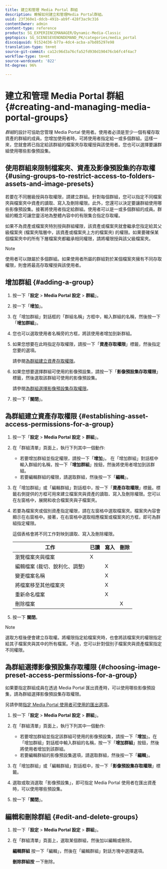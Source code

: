 ```yaml
---
title: 建立和管理 Media Portal 群組
description: 瞭解如何建立和管理Media Portal群組。
uuid: 23f360e1-ddcb-491b-ab9f-428f3ac9c316
contentOwner: admin
content-type: reference
products: SG_EXPERIENCEMANAGER/Dynamic-Media-Classic
geptopics: SG_SCENESEVENONDEMAND_PK/categories/media_portal
discoiquuid: 91524d36-b77a-4dc4-acba-a7bd85297e98
translation-type: tm+mt
source-git-commit: ca12c96d3a76cfa52fd930d190476cb6fc4f4ac7
workflow-type: tm+mt
source-wordcount: '822'
ht-degree: 96%

---
```



# 建立和管理 Media Portal 群組{#creating-and-managing-media-portal-groups}

*群組*&#x200B;的設計可協助您管理 Media Portal 使用者。使用者必須是至少一個有權存取資產的群組的成員。您增加使用者時，可將使用者指定給一或多個群組。這樣一來，您就會將已指定給該群組的檔案夾存取權授與該使用者。您也可以選擇要讓群組使用哪些影像預設集。

## 使用群組來限制檔案夾、資產及影像預設集的存取權 {#using-groups-to-restrict-access-to-folders-assets-and-image-presets}

若要在不同層級授與存取權限，請建立群組。針對每個群組，您可以指定不同檔案夾與檔案夾中資產的讀取、寫入及刪除權限。此外，您還可以決定要讓群組使用哪些影像預設集。接著將使用者指定給群組。使用者可以是一或多個群組的成員。群組的概念可讓您靈活地為整體內容中的有限集合指定存取權。

如果不為資產或檔案夾特別授與群組權限，該資產或檔案夾就會繼承您指定給其父級檔案夾 (檔案夾階層中，該資產或檔案夾上方的檔案夾) 的權限。如果要確保某個檔案夾中的所有下層檔案夾都繼承相同權限，請將權限授與該父級檔案夾。

>[!NOTE]
>
>使用者可以隸屬於多個群組。如果使用者所屬的群組對於某個檔案夾擁有不同存取權限，則會將最高存取權授與該使用者。

## 增加群組  {#adding-a-group}

1. 按一下「**設定** > **Media Portal 設定** > **群組**」。
1. 按一下「**增加**」。
1. 在「增加群組」對話框的「群組名稱」方框中，輸入群組的名稱，然後按一下「**增加群組**」。
1. 您也可以選取使用者名稱旁的方框，將該使用者增加到新群組。
1. 如果您想要在此時指定存取權限，請按一下「**資產存取權限**」標籤，然後指定您要的選項。

   請參閱[為群組建立資產存取權限](creating-media-portal-groups.md#establishing_asset_access_permissions_for_a_group)。

1. 如果您想要選擇群組可使用的影像預設集，請按一下「**影像預設集存取權限**」標籤，然後選取該群組可使用的影像預設集。

   請參閱[為群組選擇影像預設集存取權限](creating-media-portal-groups.md#choosing_image_preset_access_permissions_for_a_group)。

1. 按一下「**關閉**」。

## 為群組建立資產存取權限  {#establishing-asset-access-permissions-for-a-group}

1. 按一下「**設定** > **Media Portal 設定** > **群組**」。
1. 在「群組清單」頁面上，執行下列其中一個動作:

   * 若要增加群組並指定權限，請按一下「**增加**」。 在「增加群組」對話框中輸入群組的名稱，按一下「**增加群組**」按鈕，然後將使用者增加到該群組。
   * 若要編輯群組的權限，請選取群組，然後按一下「**編輯**」。

1. 在「增加群組」或「編輯群組」對話框中，按一下「**資產存取權限**」標籤。標籤右側提供的方框可用來建立檔案夾與資產的讀取、寫入及刪除權限。您可以在左窗格中，展開和收合檔案夾與子檔案夾。
1. 若要為檔案夾或個別資產指定權限，請在左窗格中選取檔案夾。檔案夾內容會顯示在右窗格中。接著，在右窗格中選取相應檔案或檔案夾的方框，即可為群組指定權限。

   這個表格會將不同工作對映到讀取、寫入及刪除權限。

   | 工作 | 已讀 | 寫入 | 刪除 |
   |--- |--- |--- |--- |
   | 瀏覽檔案夾與檔案 | X |  |  |
   | 編輯檔案 (裁切、銳利化、調整) |  | X |  |
   | 變更檔案名稱 |  | X |  |
   | 將檔案移至其他檔案夾 |  | X |  |
   | 重新命名檔案 |  | X |  |
   | 刪除檔案 |  |  | X |

1. 按一下 **關閉**。

>[!NOTE]
>
>選取方框後便會建立存取權。將權限指定給檔案夾時，也會將該檔案夾的權限指定給其子檔案夾與其中的所有檔案。不過，您可以針對個別子檔案夾與資產檔案指定不同權限。

## 為群組選擇影像預設集存取權限  {#choosing-image-preset-access-permissions-for-a-group}

如果要指定群組成員在透過 Media Portal 匯出資產時，可以使用哪些影像預設集，請為群組選擇影像預設集存取權限。

另請參閱[指定 Media Portal 使用者可使用的匯出選項](specifying-export-options-available-media.md#specifying_export_options_available_to_media_portal_users)。

1. 按一下「**設定** > **Media Portal 設定** > **群組**」。
1. 在「群組清單」頁面上，執行下列其中一個動作:

   * 若要增加群組並指定該群組可使用的影像預設集，請按一下「**增加**」。在「增加群組」對話框中輸入群組的名稱，按一下「**增加群組**」按鈕，然後將使用者增加到該群組。
   * 若要編輯群組的影像預設集選項，請選取群組，然後按一下「**編輯**」。

1. 在「增加群組」或「編輯群組」對話框中，按一下「**影像預設集存取權限**」標籤。
1. 選取或取消選取「影像預設集」，即可指定 Media Portal 使用者在匯出資產時，可以使用哪些預設集。
1. 按一下「**關閉**」。

## 編輯和刪除群組  {#edit-and-delete-groups}

1. 按一下「**設定** > **Media Portal 設定** > **群組**」。
1. 在「群組清單」頁面上，選取某個群組，然後加以編輯或刪除。

   **編輯群組** 按一下「編輯」，然後在「編輯群組」對話方塊中選擇選項。

   **刪除群組按** 一下刪除。

